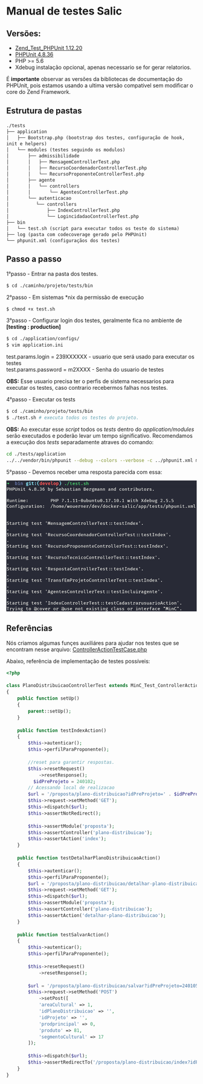 Manual de testes Salic
==================================================

## Versões:
* [Zend_Test_PHPUnit 1.12.20](https://framework.zend.com/manual/1.12/en/zend.test.phpunit.html)
* [PHPUnit 4.8.36](https://phpunit.de/manual/4.8/en/index.html)
* PHP >= 5.6
* Xdebug instalação opcional, apenas necessario se for gerar relatorios.

É **importante** observar as versões da bibliotecas de documentação do PHPUnit, pois estamos usando a ultima versão compativel sem modificar o core do Zend Framework.

## Estrutura de pastas
```
./tests
├── application
│   ├── Bootstrap.php (bootstrap dos testes, configuração de hook, init e helpers)
│   └── modules (testes seguindo os modulos)
│       ├── admissibilidade
│       │   ├── MensagemControllerTest.php
│       │   ├── RecursoCoordenadorControllerTest.php
│       │   └── RecursoProponenteControllerTest.php
│       ├── agente
│       │   └── controllers
│       │       └── AgentesControllerTest.php
│       └── autenticacao
│          └── controllers
│              ├── IndexControllerTest.php
│              └── LogincidadaoControllerTest.php
├── bin
│   └── test.sh (script para executar todos os teste do sistema)
├── log (pasta com codecoverage gerado pelo PHPUnit)
└── phpunit.xml (configuraçãos dos testes)
```
## Passo a passo

1°passo - Entrar na pasta dos testes.
``` sh
$ cd ./caminho/projeto/tests/bin
```
2°passo - Em sistemas *nix da permissão de execução
``` sh
$ chmod +x test.sh
```

3°passo - Configurar login dos testes, geralmente fica no ambiente de **[testing : production]** 
``` sh
$ cd ./application/configs/
$ vim application.ini 
```
test.params.login = 239XXXXXX  - usuario que será usado para executar os testes    
test.params.password = m2XXXX - Senha do usuario de testes  

**OBS:** Esse usuario precisa ter o perfis de sistema necessarios para executar os testes, caso contrario recebermos falhas nos testes.

4°passo - Executar os tests
``` sh
$ cd ./caminho/projeto/tests/bin
$ ./test.sh # executa todos os testes do projeto.
```
**OBS:** Ao executar esse _script_ todos os _tests_ dentro do _application/modules_ serão executados e poderão levar um tempo significativo. Recomendamos a execução dos _tests_ separadamente atraves do comando:
``` sh
cd ./tests/application
../../vendor/bin/phpunit --debug --colors --verbose -c ../phpunit.xml modules/NomeDoModulo/controllers/NomeDoTesteTest.php
```

5°passo - Devemos receber uma resposta parecida com essa: 

![exemplo de teste](https://github.com/culturagovbr/salic-minc/raw/develop/doc/img/teste_exemplo.png "Teste com sucesso")

## Referências

Nós criamos algumas funçes auxiliáres para ajudar nos testes que se encontram nesse arquivo:
[ControllerActionTestCase.php](../library/MinC/Test/ControllerActionTestCase.php)


Abaixo, referẽncia de implementação de testes possíveis:
``` php
<?php

class PlanoDistribuicaoControllerTest extends MinC_Test_ControllerActionTestCase
{
    public function setUp()
    {
        parent::setUp();
    }
    
    public function testIndexAction()
    {
        $this->autenticar();
        $this->perfilParaProponente();
       
        //reset para garantir respostas.
        $this->resetRequest()
            ->resetResponse();
	      $idPreProjeto = 240102;
        // Acessando local de realizacao
        $url = '/proposta/plano-distribuicao?idPreProjeto=' . $idPreProjeto;
        $this->request->setMethod('GET');
        $this->dispatch($url);
        $this->assertNotRedirect();

        $this->assertModule('proposta');
        $this->assertController('plano-distribuicao');
        $this->assertAction('index');
    }

    public function testDetalharPlanoDistribuicaoAction()
	{
        $this->autenticar();
        $this->perfilParaProponente();
        $url = '/proposta/plano-distribuicao/detalhar-plano-distribuicao/idPreProjeto/240102/idPlanoDistribuicao/192467';
        $this->request->setMethod('GET');
        $this->dispatch($url);
        $this->assertModule('proposta');
        $this->assertController('plano-distribuicao');
        $this->assertAction('detalhar-plano-distribuicao');
    }

    public function testSalvarAction()
	{
        $this->autenticar();
        $this->perfilParaProponente();

        $this->resetRequest()
            ->resetResponse();

        $url = '/proposta/plano-distribuicao/salvar?idPreProjeto=240105';
        $this->request->setMethod('POST')
            ->setPost([
            'areaCultural' => 1,
            'idPlanoDistribuicao' => '',
            'idProjeto' => '',
            'prodprincipal' => 0,
            'produto' => 81,
            'segmentoCultural' => 17
        ]);

        $this->dispatch($url);
        $this->assertRedirectTo('/proposta/plano-distribuicao/index?idPreProjeto=240105');
    }
}
```
